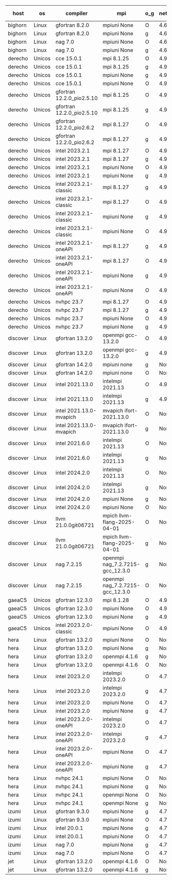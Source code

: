 

| host     | os       | compiler                              | mpi                      | o_g        | netcdf        | build       | u_pass          | u_fail          | s_pass            | s_fail            | e_pass             | e_fail             | nuopc_pass       | nuopc_fail       | artifacts link          |
|----------|----------|---------------------------------------|--------------------------|------------|---------------|-------------|-----------------|-----------------|-------------------|-------------------|--------------------|--------------------|------------------|------------------|-------------------------|
| bighorn | Linux | gfortran 8.2.0 | mpiuni None  | O | 4.6.1  | PASS | 12535 | 0 | 9 | 0 | 42 | 0 | None | None | <a href="https://github.com/esmf-org/esmf-test-artifacts/tree/6a72fd79bb334a82fd5e1bdcbbbb114148ce7a4e/develop/gfortran/8.2.0/O/mpiuni/None" target="_blank">6a72fd7</a> | 
| bighorn | Linux | gfortran 8.2.0 | mpiuni None  | g | 4.6.1  | PASS | 12535 | 0 | 9 | 0 | 42 | 0 | None | None | <a href="https://github.com/esmf-org/esmf-test-artifacts/tree/44d1e2a1028871097edf996709bc8fab284a5423/develop/gfortran/8.2.0/g/mpiuni/None" target="_blank">44d1e2a</a> | 
| bighorn | Linux | nag 7.0 | mpiuni None  | O | 4.6.1  | PASS | 12535 | 0 | 9 | 0 | 42 | 0 | None | None | <a href="https://github.com/esmf-org/esmf-test-artifacts/tree/53e55c0f93e7533910ab6cbbb2b8b50034d2366f/develop/nag/7.0/O/mpiuni/None" target="_blank">53e55c0</a> | 
| bighorn | Linux | nag 7.0 | mpiuni None  | g | 4.6.1  | PASS | 12535 | 0 | 9 | 0 | 42 | 0 | None | None | <a href="https://github.com/esmf-org/esmf-test-artifacts/tree/71ec25f849525c60507e3974753d7b7a121eb35e/develop/nag/7.0/g/mpiuni/None" target="_blank">71ec25f</a> | 
| derecho | Unicos | cce 15.0.1 | mpi 8.1.25  | O | 4.9.2  | PASS | 14126 | 78 | 51 | 0 | 80 | 0 | 57 | 0 | <a href="https://github.com/esmf-org/esmf-test-artifacts/tree/3cd73c3859d78cd8a14da62fdd302a4485d202a7/develop/cce/15.0.1/O/mpi/8.1.25" target="_blank">3cd73c3</a> | 
| derecho | Unicos | cce 15.0.1 | mpi 8.1.25  | g | 4.9.2  | PASS | 14006 | 198 | 51 | 0 | 80 | 0 | 57 | 0 | <a href="https://github.com/esmf-org/esmf-test-artifacts/tree/5c2294a9d7f000de9a7c10bc7a11b774568f7de8/develop/cce/15.0.1/g/mpi/8.1.25" target="_blank">5c2294a</a> | 
| derecho | Unicos | cce 15.0.1 | mpiuni None  | g | 4.9.2  | PASS | 12459 | 76 | 9 | 0 | 42 | 0 | None | None | <a href="https://github.com/esmf-org/esmf-test-artifacts/tree/642d9bb0735af356be5834449266bdba37326638/develop/cce/15.0.1/g/mpiuni/None" target="_blank">642d9bb</a> | 
| derecho | Unicos | cce 15.0.1 | mpiuni None  | O | 4.9.2  | PASS | 12300 | 235 | 9 | 0 | 42 | 0 | None | None | <a href="https://github.com/esmf-org/esmf-test-artifacts/tree/ff236b6337253eb32e0ac90967d26f0aa12bfe90/develop/cce/15.0.1/O/mpiuni/None" target="_blank">ff236b6</a> | 
| derecho | Unicos | gfortran 12.2.0_pio2.5.10 | mpi 8.1.25  | O | 4.9.2  | PASS | 14204 | 0 | 51 | 0 | 80 | 0 | 57 | 0 | <a href="https://github.com/esmf-org/esmf-test-artifacts/tree/82ad66fd08238be81c4f203171d23e270331c64b/develop/gfortran/12.2.0_pio2.5.10/O/mpi/8.1.25" target="_blank">82ad66f</a> | 
| derecho | Unicos | gfortran 12.2.0_pio2.5.10 | mpi 8.1.25  | g | 4.9.2  | PASS | 14204 | 0 | 51 | 0 | 80 | 0 | 57 | 0 | <a href="https://github.com/esmf-org/esmf-test-artifacts/tree/b68688b47a7925606dadd763078c9e3fb844e701/develop/gfortran/12.2.0_pio2.5.10/g/mpi/8.1.25" target="_blank">b68688b</a> | 
| derecho | Unicos | gfortran 12.2.0_pio2.6.2 | mpi 8.1.27  | O | 4.9.2  | PASS | 14204 | 0 | 51 | 0 | 80 | 0 | 57 | 0 | <a href="https://github.com/esmf-org/esmf-test-artifacts/tree/28d521592df90a4f899b9ab0efe948f83732d60c/develop/gfortran/12.2.0_pio2.6.2/O/mpi/8.1.27" target="_blank">28d5215</a> | 
| derecho | Unicos | gfortran 12.2.0_pio2.6.2 | mpi 8.1.27  | g | 4.9.2  | PASS | 14204 | 0 | 51 | 0 | 80 | 0 | 57 | 0 | <a href="https://github.com/esmf-org/esmf-test-artifacts/tree/fd8a7fbb0f2b221ca93b24788b04a61723103c65/develop/gfortran/12.2.0_pio2.6.2/g/mpi/8.1.27" target="_blank">fd8a7fb</a> | 
| derecho | Unicos | intel 2023.2.1 | mpi 8.1.27  | O | 4.9.2  | PASS | 14204 | 0 | 51 | 0 | 80 | 0 | 58 | 0 | <a href="https://github.com/esmf-org/esmf-test-artifacts/tree/373a8e6edf4b23ce17a5652c778e3f32e542135f/develop/intel/2023.2.1/O/mpi/8.1.27" target="_blank">373a8e6</a> | 
| derecho | Unicos | intel 2023.2.1 | mpi 8.1.27  | g | 4.9.2  | PASS | 14204 | 0 | 51 | 0 | 80 | 0 | 58 | 0 | <a href="https://github.com/esmf-org/esmf-test-artifacts/tree/0a0b33de6ad78e4d1422c530b3a6aeacc963c327/develop/intel/2023.2.1/g/mpi/8.1.27" target="_blank">0a0b33d</a> | 
| derecho | Unicos | intel 2023.2.1 | mpiuni None  | O | 4.9.2  | PASS | 12535 | 0 | 9 | 0 | 42 | 0 | None | None | <a href="https://github.com/esmf-org/esmf-test-artifacts/tree/6eea25d9394ed71068575ae8175e4bae401f9bc3/develop/intel/2023.2.1/O/mpiuni/None" target="_blank">6eea25d</a> | 
| derecho | Unicos | intel 2023.2.1 | mpiuni None  | g | 4.9.2  | PASS | 12535 | 0 | 9 | 0 | 42 | 0 | None | None | <a href="https://github.com/esmf-org/esmf-test-artifacts/tree/03ad729eec2ea58869080bf70e5e22c01f8918c4/develop/intel/2023.2.1/g/mpiuni/None" target="_blank">03ad729</a> | 
| derecho | Unicos | intel 2023.2.1-classic | mpi 8.1.27  | g | 4.9.2  | PASS | 14204 | 0 | 51 | 0 | 80 | 0 | 57 | 0 | <a href="https://github.com/esmf-org/esmf-test-artifacts/tree/3edad81c75868c571cb4e7c5b4781732063d0c89/develop/intel/2023.2.1-classic/g/mpi/8.1.27" target="_blank">3edad81</a> | 
| derecho | Unicos | intel 2023.2.1-classic | mpi 8.1.27  | O | 4.9.2  | PASS | 14204 | 0 | 51 | 0 | 80 | 0 | 57 | 0 | <a href="https://github.com/esmf-org/esmf-test-artifacts/tree/1b07e479df57b2a8b892f9078b587d8da2fa7778/develop/intel/2023.2.1-classic/O/mpi/8.1.27" target="_blank">1b07e47</a> | 
| derecho | Unicos | intel 2023.2.1-classic | mpiuni None  | g | 4.9.2  | PASS | 12535 | 0 | 9 | 0 | 42 | 0 | None | None | <a href="https://github.com/esmf-org/esmf-test-artifacts/tree/a38f3b0a1b318c79a104b92056d0e9e6d5c746a2/develop/intel/2023.2.1-classic/g/mpiuni/None" target="_blank">a38f3b0</a> | 
| derecho | Unicos | intel 2023.2.1-classic | mpiuni None  | O | 4.9.2  | PASS | 12535 | 0 | 9 | 0 | 42 | 0 | None | None | <a href="https://github.com/esmf-org/esmf-test-artifacts/tree/dcb11a5e35c2c795e49e9d280693d9213131c54c/develop/intel/2023.2.1-classic/O/mpiuni/None" target="_blank">dcb11a5</a> | 
| derecho | Unicos | intel 2023.2.1-oneAPI | mpi 8.1.27  | g | 4.9.2  | PASS | 14204 | 0 | 51 | 0 | 80 | 0 | 57 | 0 | <a href="https://github.com/esmf-org/esmf-test-artifacts/tree/4fd9e250807ce9140ee98895f4427321f8cb1086/develop/intel/2023.2.1-oneAPI/g/mpi/8.1.27" target="_blank">4fd9e25</a> | 
| derecho | Unicos | intel 2023.2.1-oneAPI | mpi 8.1.27  | O | 4.9.2  | PASS | 14204 | 0 | 50 | 1 | 80 | 0 | 57 | 0 | <a href="https://github.com/esmf-org/esmf-test-artifacts/tree/4aa58b8944a06b1db09d995b6875ce27209b84fc/develop/intel/2023.2.1-oneAPI/O/mpi/8.1.27" target="_blank">4aa58b8</a> | 
| derecho | Unicos | intel 2023.2.1-oneAPI | mpiuni None  | g | 4.9.2  | PASS | 12535 | 0 | 9 | 0 | 42 | 0 | None | None | <a href="https://github.com/esmf-org/esmf-test-artifacts/tree/ee7dc3b485762059dfe59d85fe3003b71dc931d9/develop/intel/2023.2.1-oneAPI/g/mpiuni/None" target="_blank">ee7dc3b</a> | 
| derecho | Unicos | intel 2023.2.1-oneAPI | mpiuni None  | O | 4.9.2  | PASS | 12535 | 0 | 9 | 0 | 42 | 0 | None | None | <a href="https://github.com/esmf-org/esmf-test-artifacts/tree/6533006315091333d4b58813d5b9c64a4f477820/develop/intel/2023.2.1-oneAPI/O/mpiuni/None" target="_blank">6533006</a> | 
| derecho | Unicos | nvhpc 23.7 | mpi 8.1.27  | O | 4.9.2  | PASS | 14204 | 0 | 51 | 0 | 80 | 0 | 57 | 0 | <a href="https://github.com/esmf-org/esmf-test-artifacts/tree/345c0a7de7ad470ec61aab46c3058a3b1f4e0ae0/develop/nvhpc/23.7/O/mpi/8.1.27" target="_blank">345c0a7</a> | 
| derecho | Unicos | nvhpc 23.7 | mpi 8.1.27  | g | 4.9.2  | PASS | 14204 | 0 | 51 | 0 | 80 | 0 | 57 | 0 | <a href="https://github.com/esmf-org/esmf-test-artifacts/tree/f332a15f793982d3863045d7748724cb5cef1c56/develop/nvhpc/23.7/g/mpi/8.1.27" target="_blank">f332a15</a> | 
| derecho | Unicos | nvhpc 23.7 | mpiuni None  | O | 4.9.2  | PASS | 12535 | 0 | 9 | 0 | 42 | 0 | None | None | <a href="https://github.com/esmf-org/esmf-test-artifacts/tree/95d202acfd3c3bca0842de85d2f5a66aaafe3ef9/develop/nvhpc/23.7/O/mpiuni/None" target="_blank">95d202a</a> | 
| derecho | Unicos | nvhpc 23.7 | mpiuni None  | g | 4.9.2  | PASS | 12535 | 0 | 9 | 0 | 42 | 0 | None | None | <a href="https://github.com/esmf-org/esmf-test-artifacts/tree/758a87157e301f17d6a0a47ba4755d97a1f1da93/develop/nvhpc/23.7/g/mpiuni/None" target="_blank">758a871</a> | 
| discover | Linux | gfortran 13.2.0 | openmpi gcc-13.2.0  | O | 4.9.2  | PASS | 14204 | 0 | 51 | 0 | 80 | 0 | 57 | 0 | <a href="https://github.com/esmf-org/esmf-test-artifacts/tree/91ab38b1513eec1e32ae3970762b533833db1f11/develop/gfortran/13.2.0/O/openmpi/gcc-13.2.0" target="_blank">91ab38b</a> | 
| discover | Linux | gfortran 13.2.0 | openmpi gcc-13.2.0  | g | 4.9.2  | PASS | 14204 | 0 | 51 | 0 | 80 | 0 | 57 | 0 | <a href="https://github.com/esmf-org/esmf-test-artifacts/tree/ca166eed4528bed8033541710e5338d7f2c622af/develop/gfortran/13.2.0/g/openmpi/gcc-13.2.0" target="_blank">ca166ee</a> | 
| discover | Linux | gfortran 14.2.0 | mpiuni none  | g | None  | PASS | 12535 | 0 | 9 | 0 | 42 | 0 | None | None | <a href="https://github.com/esmf-org/esmf-test-artifacts/tree/18d8e29fba5736e93f41b350da01abf7d10c509d/develop/gfortran/14.2.0/g/mpiuni/none" target="_blank">18d8e29</a> | 
| discover | Linux | gfortran 14.2.0 | mpiuni none  | O | None  | PASS | 12535 | 0 | 9 | 0 | 42 | 0 | None | None | <a href="https://github.com/esmf-org/esmf-test-artifacts/tree/6b55dba8fea1e4de4a7a13f38e2ccb43c09f03ad/develop/gfortran/14.2.0/O/mpiuni/none" target="_blank">6b55dba</a> | 
| discover | Linux | intel 2021.13.0 | intelmpi 2021.13  | O | 4.9.2  | PASS | 14204 | 0 | 51 | 0 | 80 | 0 | 57 | 0 | <a href="https://github.com/esmf-org/esmf-test-artifacts/tree/7c962adbd6b423ae3eb207b235ae90045d21b7e3/develop/intel/2021.13.0/O/intelmpi/2021.13" target="_blank">7c962ad</a> | 
| discover | Linux | intel 2021.13.0 | intelmpi 2021.13  | g | 4.9.2  | PASS | 14204 | 0 | 51 | 0 | 80 | 0 | 57 | 0 | <a href="https://github.com/esmf-org/esmf-test-artifacts/tree/3bb1ebe0a51e972ae271e4a90667619a537a1066/develop/intel/2021.13.0/g/intelmpi/2021.13" target="_blank">3bb1ebe</a> | 
| discover | Linux | intel 2021.13.0-mvapich | mvapich ifort-2021.13.0  | O | None  | PASS | 14204 | 0 | 51 | 0 | 80 | 0 | 57 | 0 | <a href="https://github.com/esmf-org/esmf-test-artifacts/tree/03c642e64b1194fe1cbaff838bf8fd6b04452b86/develop/intel/2021.13.0-mvapich/O/mvapich/ifort-2021.13.0" target="_blank">03c642e</a> | 
| discover | Linux | intel 2021.13.0-mvapich | mvapich ifort-2021.13.0  | g | None  | PASS | 14204 | 0 | 51 | 0 | 80 | 0 | 57 | 0 | <a href="https://github.com/esmf-org/esmf-test-artifacts/tree/a24569191bb33cc5f005b2397a3970007516b63f/develop/intel/2021.13.0-mvapich/g/mvapich/ifort-2021.13.0" target="_blank">a245691</a> | 
| discover | Linux | intel 2021.6.0 | intelmpi 2021.13  | O | None  | PASS | 14204 | 0 | 51 | 0 | 80 | 0 | 57 | 0 | <a href="https://github.com/esmf-org/esmf-test-artifacts/tree/1ce9ed1406d8db0668e4a4ab554e49fa9e5b891f/develop/intel/2021.6.0/O/intelmpi/2021.13" target="_blank">1ce9ed1</a> | 
| discover | Linux | intel 2021.6.0 | intelmpi 2021.13  | g | None  | PASS | 14204 | 0 | 51 | 0 | 80 | 0 | 57 | 0 | <a href="https://github.com/esmf-org/esmf-test-artifacts/tree/5797263a841e9db1d88bf1d9773395209ca96483/develop/intel/2021.6.0/g/intelmpi/2021.13" target="_blank">5797263</a> | 
| discover | Linux | intel 2024.2.0 | intelmpi 2021.13  | O | None  | PASS | 14204 | 0 | 51 | 0 | 80 | 0 | 57 | 0 | <a href="https://github.com/esmf-org/esmf-test-artifacts/tree/bc63d988e6745b2761223b94e490937780c5db91/develop/intel/2024.2.0/O/intelmpi/2021.13" target="_blank">bc63d98</a> | 
| discover | Linux | intel 2024.2.0 | intelmpi 2021.13  | g | None  | PASS | 14203 | 1 | 51 | 0 | 80 | 0 | 57 | 0 | <a href="https://github.com/esmf-org/esmf-test-artifacts/tree/8390e990e9f0d611872af184ce4b1ba6bd5ac281/develop/intel/2024.2.0/g/intelmpi/2021.13" target="_blank">8390e99</a> | 
| discover | Linux | intel 2024.2.0 | mpiuni None  | g | None  | PASS | 12534 | 1 | 9 | 0 | 42 | 0 | None | None | <a href="https://github.com/esmf-org/esmf-test-artifacts/tree/4552fcc42462b93ce38ad5738776642ca3d33bb4/develop/intel/2024.2.0/g/mpiuni/None" target="_blank">4552fcc</a> | 
| discover | Linux | intel 2024.2.0 | mpiuni None  | O | None  | PASS | 12535 | 0 | 9 | 0 | 42 | 0 | None | None | <a href="https://github.com/esmf-org/esmf-test-artifacts/tree/74249b91e5e9f746f5cb4fda24f79b0fe23c7f70/develop/intel/2024.2.0/O/mpiuni/None" target="_blank">74249b9</a> | 
| discover | Linux | llvm 21.0.0git06721 | mpich llvm-flang-2025-04-01  | O | None  | PASS | 14192 | 12 | 18 | 33 | 76 | 4 | 0 | 57 | <a href="https://github.com/esmf-org/esmf-test-artifacts/tree/2615b53c7879b9f35796f348d2bb336ef9b1dc4a/develop/llvm/21.0.0git06721/O/mpich/llvm-flang-2025-04-01" target="_blank">2615b53</a> | 
| discover | Linux | llvm 21.0.0git06721 | mpich llvm-flang-2025-04-01  | g | None  | PASS | 14192 | 12 | 19 | 32 | 76 | 4 | 0 | 57 | <a href="https://github.com/esmf-org/esmf-test-artifacts/tree/ee87e7c8f505e409ea61ebc48ae7fa41bfd4bd33/develop/llvm/21.0.0git06721/g/mpich/llvm-flang-2025-04-01" target="_blank">ee87e7c</a> | 
| discover | Linux | nag 7.2.15 | openmpi nag_7.2.7215-gcc_12.3.0  | g | None  | PASS | 14204 | 0 | 51 | 0 | 80 | 0 | 57 | 0 | <a href="https://github.com/esmf-org/esmf-test-artifacts/tree/e2df1f9f193300800da47774c3cbd72f4b3780ae/develop/nag/7.2.15/g/openmpi/nag_7.2.7215-gcc_12.3.0" target="_blank">e2df1f9</a> | 
| discover | Linux | nag 7.2.15 | openmpi nag_7.2.7215-gcc_12.3.0  | O | None  | PASS | 14204 | 0 | 51 | 0 | 80 | 0 | 57 | 0 | <a href="https://github.com/esmf-org/esmf-test-artifacts/tree/7035f49494f4be5f30a74a3e9b070fb03403740f/develop/nag/7.2.15/O/openmpi/nag_7.2.7215-gcc_12.3.0" target="_blank">7035f49</a> | 
| gaeaC5 | Unicos | gfortran 12.3.0 | mpi 8.1.28  | O | 4.9.0  | PASS | 14204 | 0 | 51 | 0 | 80 | 0 | 57 | 0 | <a href="https://github.com/esmf-org/esmf-test-artifacts/tree/39c44a8d0bb53e46ef9335bc1815bbc53e737190/develop/gfortran/12.3.0/O/mpi/8.1.28" target="_blank">39c44a8</a> | 
| gaeaC5 | Unicos | gfortran 12.3.0 | mpiuni None  | O | 4.9.0  | PASS | 12535 | 0 | 9 | 0 | 42 | 0 | None | None | <a href="https://github.com/esmf-org/esmf-test-artifacts/tree/daf4439451b2dc6ded3394d7c283ce5456fe6714/develop/gfortran/12.3.0/O/mpiuni/None" target="_blank">daf4439</a> | 
| gaeaC5 | Unicos | gfortran 12.3.0 | mpiuni None  | g | 4.9.0  | PASS | 12535 | 0 | 9 | 0 | 42 | 0 | None | None | <a href="https://github.com/esmf-org/esmf-test-artifacts/tree/4301efd5b876c9520824c642e493246a679e4e68/develop/gfortran/12.3.0/g/mpiuni/None" target="_blank">4301efd</a> | 
| gaeaC5 | Unicos | intel 2023.2.0-classic | mpiuni None  | O | 4.9.0  | FAIL | None | None | None | None | None | None | None | None | <a href="https://github.com/esmf-org/esmf-test-artifacts/tree/9d115788a3e7b6d9577fe1a22632f3d5266ea8ed/develop/intel/2023.2.0-classic/O/mpiuni/None" target="_blank">9d11578</a> | 
| hera | Linux | gfortran 13.2.0 | mpiuni None  | O | None  | PASS | 12535 | 0 | 9 | 0 | 42 | 0 | None | None | <a href="https://github.com/esmf-org/esmf-test-artifacts/tree/1d4c61f0380cf4fdbc140923002cac63ba9ba24e/develop/gfortran/13.2.0/O/mpiuni/None" target="_blank">1d4c61f</a> | 
| hera | Linux | gfortran 13.2.0 | mpiuni None  | g | None  | PASS | 12535 | 0 | 9 | 0 | 42 | 0 | None | None | <a href="https://github.com/esmf-org/esmf-test-artifacts/tree/e39dc940d0124b49d87869a651503fb8a6243b57/develop/gfortran/13.2.0/g/mpiuni/None" target="_blank">e39dc94</a> | 
| hera | Linux | gfortran 13.2.0 | openmpi 4.1.6  | g | None  | PASS | 14204 | 0 | 51 | 0 | 80 | 0 | 57 | 0 | <a href="https://github.com/esmf-org/esmf-test-artifacts/tree/3a2daed4282af3bf5969866ea75dce22bd2269ce/develop/gfortran/13.2.0/g/openmpi/4.1.6" target="_blank">3a2daed</a> | 
| hera | Linux | gfortran 13.2.0 | openmpi 4.1.6  | O | None  | PASS | 14204 | 0 | 51 | 0 | 80 | 0 | 57 | 0 | <a href="https://github.com/esmf-org/esmf-test-artifacts/tree/2a6e44e923a355738dd444506c3f6156a68912de/develop/gfortran/13.2.0/O/openmpi/4.1.6" target="_blank">2a6e44e</a> | 
| hera | Linux | intel 2023.2.0 | intelmpi 2023.2.0  | O | 4.7.0  | PASS | None | None | None | None | None | None | None | None | <a href="https://github.com/esmf-org/esmf-test-artifacts/tree/a3b2edc25f9461b98a5990dd81d721444f3fcde8/develop/intel/2023.2.0/O/intelmpi/2023.2.0" target="_blank">a3b2edc</a> | 
| hera | Linux | intel 2023.2.0 | intelmpi 2023.2.0  | g | 4.7.0  | PASS | 14204 | 0 | 51 | 0 | 80 | 0 | 57 | 0 | <a href="https://github.com/esmf-org/esmf-test-artifacts/tree/17ff358fee2337a654e715a413d37a461d068887/develop/intel/2023.2.0/g/intelmpi/2023.2.0" target="_blank">17ff358</a> | 
| hera | Linux | intel 2023.2.0 | mpiuni None  | O | 4.7.0  | PASS | 12535 | 0 | 9 | 0 | 42 | 0 | None | None | <a href="https://github.com/esmf-org/esmf-test-artifacts/tree/00ecbb40a7b8449b4f5d32697dc487367c557f4f/develop/intel/2023.2.0/O/mpiuni/None" target="_blank">00ecbb4</a> | 
| hera | Linux | intel 2023.2.0 | mpiuni None  | g | 4.7.0  | PASS | 12535 | 0 | 9 | 0 | 42 | 0 | None | None | <a href="https://github.com/esmf-org/esmf-test-artifacts/tree/43914d77ae30fc8357aa3826b7a33b573c030858/develop/intel/2023.2.0/g/mpiuni/None" target="_blank">43914d7</a> | 
| hera | Linux | intel 2023.2.0-oneAPI | intelmpi 2023.2.0  | O | 4.7.0  | PASS | 14204 | 0 | 50 | 1 | 80 | 0 | 57 | 0 | <a href="https://github.com/esmf-org/esmf-test-artifacts/tree/c14d015bb2b709bb1c4d39a3da01411e68b01ff8/develop/intel/2023.2.0-oneAPI/O/intelmpi/2023.2.0" target="_blank">c14d015</a> | 
| hera | Linux | intel 2023.2.0-oneAPI | intelmpi 2023.2.0  | g | 4.7.0  | PASS | 14204 | 0 | 51 | 0 | 80 | 0 | 57 | 0 | <a href="https://github.com/esmf-org/esmf-test-artifacts/tree/6e06700c312474c1b77ece15fd7098396a093df3/develop/intel/2023.2.0-oneAPI/g/intelmpi/2023.2.0" target="_blank">6e06700</a> | 
| hera | Linux | intel 2023.2.0-oneAPI | mpiuni None  | O | 4.7.0  | PASS | 12535 | 0 | 9 | 0 | 42 | 0 | None | None | <a href="https://github.com/esmf-org/esmf-test-artifacts/tree/aee91d6fbe9fa926e00ac090e9b65cba4b9cff5e/develop/intel/2023.2.0-oneAPI/O/mpiuni/None" target="_blank">aee91d6</a> | 
| hera | Linux | intel 2023.2.0-oneAPI | mpiuni None  | g | 4.7.0  | PASS | None | None | None | None | None | None | None | None | <a href="https://github.com/esmf-org/esmf-test-artifacts/tree/7bfcf424936fde130f8ab70a6925542656eb3e65/develop/intel/2023.2.0-oneAPI/g/mpiuni/None" target="_blank">7bfcf42</a> | 
| hera | Linux | nvhpc 24.1 | mpiuni None  | O | None  | PASS | 12535 | 0 | 9 | 0 | 42 | 0 | None | None | <a href="https://github.com/esmf-org/esmf-test-artifacts/tree/29ecf3d9c5fcfd3e479523c46d3cfc81940b69e1/develop/nvhpc/24.1/O/mpiuni/None" target="_blank">29ecf3d</a> | 
| hera | Linux | nvhpc 24.1 | mpiuni None  | g | None  | PASS | 12535 | 0 | 9 | 0 | 42 | 0 | None | None | <a href="https://github.com/esmf-org/esmf-test-artifacts/tree/a43cc1eb5dc79578aec69ffad85f65daa3a57278/develop/nvhpc/24.1/g/mpiuni/None" target="_blank">a43cc1e</a> | 
| hera | Linux | nvhpc 24.1 | openmpi None  | O | None  | PASS | 14204 | 0 | 51 | 0 | 80 | 0 | 57 | 0 | <a href="https://github.com/esmf-org/esmf-test-artifacts/tree/1e96493ae2e1d64fdb1217cdafad48abb4631c92/develop/nvhpc/24.1/O/openmpi/None" target="_blank">1e96493</a> | 
| hera | Linux | nvhpc 24.1 | openmpi None  | g | None  | PASS | None | None | None | None | None | None | None | None | <a href="https://github.com/esmf-org/esmf-test-artifacts/tree/50321573dcc6d1dc84b26a86bde6148e7e48e04b/develop/nvhpc/24.1/g/openmpi/None" target="_blank">5032157</a> | 
| izumi | Linux | gfortran 9.3.0 | mpiuni None  | g | 4.7.4  | PASS | 12535 | 0 | 9 | 0 | 42 | 0 | None | None | <a href="https://github.com/esmf-org/esmf-test-artifacts/tree/5d94baed1914bed91cf673bbcd7449f36bf2f9b5/develop/gfortran/9.3.0/g/mpiuni/None" target="_blank">5d94bae</a> | 
| izumi | Linux | gfortran 9.3.0 | mpiuni None  | O | 4.7.4  | PASS | 12535 | 0 | 9 | 0 | 42 | 0 | None | None | <a href="https://github.com/esmf-org/esmf-test-artifacts/tree/b6a0feb60c4c1709c3354eb805ab46207873a8bc/develop/gfortran/9.3.0/O/mpiuni/None" target="_blank">b6a0feb</a> | 
| izumi | Linux | intel 20.0.1 | mpiuni None  | g | 4.7.4  | PASS | 12535 | 0 | 9 | 0 | 42 | 0 | None | None | <a href="https://github.com/esmf-org/esmf-test-artifacts/tree/579725fda2026827535ed2c63d5d61d37214ffe8/develop/intel/20.0.1/g/mpiuni/None" target="_blank">579725f</a> | 
| izumi | Linux | intel 20.0.1 | mpiuni None  | O | 4.7.4  | PASS | 12535 | 0 | 9 | 0 | 42 | 0 | None | None | <a href="https://github.com/esmf-org/esmf-test-artifacts/tree/33a29ba5d25576288d39a03f7fd03aee3c70ea02/develop/intel/20.0.1/O/mpiuni/None" target="_blank">33a29ba</a> | 
| izumi | Linux | nag 7.0 | mpiuni None  | g | 4.7.4  | PASS | 12535 | 0 | 9 | 0 | 42 | 0 | None | None | <a href="https://github.com/esmf-org/esmf-test-artifacts/tree/2a603529484b691064eaf4bd843f679f46ea029f/develop/nag/7.0/g/mpiuni/None" target="_blank">2a60352</a> | 
| izumi | Linux | nag 7.0 | mpiuni None  | O | 4.7.4  | PASS | 12535 | 0 | 9 | 0 | 42 | 0 | None | None | <a href="https://github.com/esmf-org/esmf-test-artifacts/tree/69448ec1285d92da8ad3919baf25eea200a04cae/develop/nag/7.0/O/mpiuni/None" target="_blank">69448ec</a> | 
| jet | Linux | gfortran 13.2.0 | openmpi 4.1.6  | O | None  | PASS | 14204 | 0 | 51 | 0 | 80 | 0 | 57 | 0 | <a href="https://github.com/esmf-org/esmf-test-artifacts/tree/ba273b867c6349cad70833f96e55965db635f140/develop/gfortran/13.2.0/O/openmpi/4.1.6" target="_blank">ba273b8</a> | 
| jet | Linux | gfortran 13.2.0 | openmpi 4.1.6  | g | None  | PASS | 14204 | 0 | 51 | 0 | 80 | 0 | 57 | 0 | <a href="https://github.com/esmf-org/esmf-test-artifacts/tree/586ef432b343cbe8dab9243c930c32f43dd9ecee/develop/gfortran/13.2.0/g/openmpi/4.1.6" target="_blank">586ef43</a> | 
